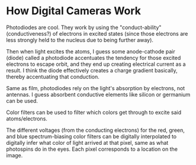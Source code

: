 # How Digital Cameras Work

Photodiodes are cool. They work by using the "conduct-ability" (conductiveness?) of electrons in excited states (since those electrons are less strongly held to the nucleus due to being further away).

Then when light excites the atoms, I guess some anode-cathode pair (diode) called a photodiode accentuates the tendency for those excited electrons to escape orbit, and they end up creating electrical current as a result. I think the diode effectively creates a charge gradient basically, thereby accentuating that conduction.

Same as film, photodiodes rely on the light's absorption by electrons, not antennas. I guess absorbent conductive elements like silicon or germanium can be used.

Color filters can be used to filter which colors get through to excite said atoms/electrons.

The different voltages (from the conducting electrons) for the red, green, and blue spectrum-biasing color filters can be digitally interpolated to digitally infer what color of light arrived at that pixel, same as what photospins do in the eyes. Each pixel corresponds to a location on the image.
